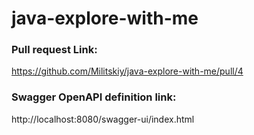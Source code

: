# java-explore-with-me

### Pull request Link:
https://github.com/Militskiy/java-explore-with-me/pull/4

### Swagger OpenAPI definition link: 
http://localhost:8080/swagger-ui/index.html